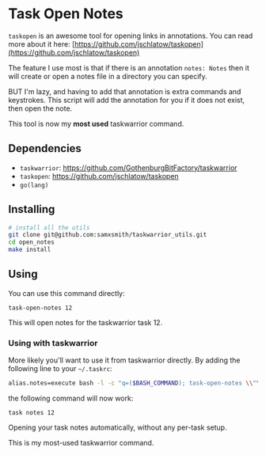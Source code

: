 # Task Open Notes

`taskopen` is an awesome tool for opening links in annotations.
You can read more about it here: [https://github.com/jschlatow/taskopen](https://github.com/jschlatow/taskopen)

The feature I use most is that if there is an annotation `notes: Notes` then it will create or open a notes file in a directory you can specify.

BUT I'm lazy, and having to add that annotation is extra commands and keystrokes.
This script will add the annotation for you if it does not exist, then open the note.

This tool is now my **most used** taskwarrior command.

## Dependencies
- `taskwarrior`: https://github.com/GothenburgBitFactory/taskwarrior
- `taskopen`: https://github.com/jschlatow/taskopen
- `go(lang)`

## Installing

```sh
# install all the utils
git clone git@github.com:samxsmith/taskwarrior_utils.git
cd open_notes
make install
```

## Using
You can use this command directly:
```
task-open-notes 12
```
This will open notes for the taskwarrior task 12.

### Using with taskwarrior
More likely you'll want to use it from taskwarrior directly.
By adding the following line to your `~/.taskrc`:
```sh
alias.notes=execute bash -l -c "q=($BASH_COMMAND); task-open-notes \\"\\\\${q[4]}\\""
```

the following command will now work:
```
task notes 12
```

Opening your task notes automatically, without any per-task setup.

This is my most-used taskwarrior command.

